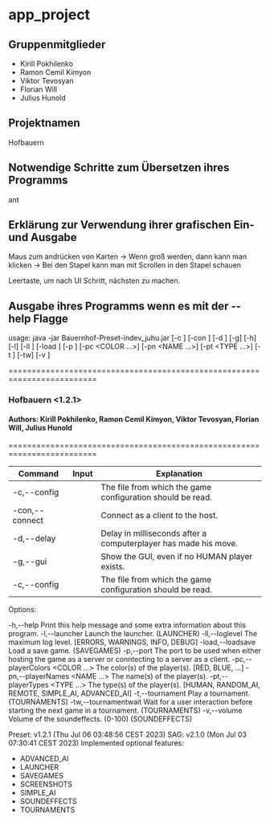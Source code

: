 # app_project

## Gruppenmitglieder

- Kirill Pokhilenko
- Ramon Cemil Kimyon
- Viktor Tevosyan
- Florian Will
- Julius Hunold

## Projektnamen

Hofbauern

## Notwendige Schritte zum Übersetzen ihres Programms

ant

## Erklärung zur Verwendung ihrer grafischen Ein- und Ausgabe

Maus zum andrücken von Karten
-> Wenn groß werden, dann kann man klicken
-> Bei den Stapel kann man mit Scrollen in den Stapel schauen

Leertaste, um nach UI Schritt, nächsten zu machen.

## Ausgabe ihres Programms wenn es mit der --help Flagge


usage: java -jar Bauernhof-Preset-indev_juhu.jar [-c <FILE>] [-con <HOST>]
       [-d <DELAY>] [-g] [-h] [-l] [-ll <LEVEL>] [-load <FILE>] [-p
       <PORT>] [-pc <COLOR ...>] [-pn <NAME ...>] [-pt <TYPE ...>] [-t
       <ROUNDS>] [-tw] [-v <VOLUME>]

=========================================================================
### Hofbauern <1.2.1>
  
#### Authors: Kirill Pokhilenko, Ramon Cemil Kimyon, Viktor Tevosyan, Florian Will, Julius Hunold
=========================================================================


| Command          | Input     | Explanation                                                      |
| ---------------- | --------- | ---------------------------------------------------------------- |
| -c,--config      | <FILE>    | The file from which the game configuration should be read.       |
| -con,--connect   | <HOST>    | Connect as a client to the host.                                 |
| -d,--delay       | <DELAY>   | Delay in milliseconds after a computerplayer has made his move.  |
| -g,--gui         |           | Show the GUI, even if no HUMAN player exists.                    |
| -c,--config   | <FILE>   | The file from which the game configuration should be read.       |

           
           
           
           
Options:

 -h,--help                        Print this help message and some extra
                                  information about this program.
 -l,--launcher                    Launch the launcher. (LAUNCHER)
 -ll,--loglevel <LEVEL>           The maximum log level. [ERRORS,
                                  WARNINGS, INFO, DEBUG]
 -load,--loadsave <FILE>          Load a save game. (SAVEGAMES)
 -p,--port <PORT>                 The port to be used when either hosting
                                  the game as a server or conntecting to a
                                  server as a client.
 -pc,--playerColors <COLOR ...>   The color(s) of the player(s). [RED,
                                  BLUE, ...]
 -pn,--playerNames <NAME ...>     The name(s) of the player(s).
 -pt,--playerTypes <TYPE ...>     The type(s) of the player(s). [HUMAN,
                                  RANDOM_AI, REMOTE, SIMPLE_AI,
                                  ADVANCED_AI]
 -t,--tournament <ROUNDS>         Play a tournament. (TOURNAMENTS)
 -tw,--tournamentwait             Wait for a user interaction before
                                  starting the next game in a tournament.
                                  (TOURNAMENTS)
 -v,--volume <VOLUME>             Volume of the soundeffects. (0-100)
                                  (SOUNDEFFECTS)

Preset: v1.2.1 (Thu Jul 06 03:48:56 CEST 2023)
SAG: v2.1.0 (Mon Jul 03 07:30:41 CEST 2023)
Implemented optional features:
  - ADVANCED_AI
  - LAUNCHER
  - SAVEGAMES
  - SCREENSHOTS
  - SIMPLE_AI
  - SOUNDEFFECTS
  - TOURNAMENTS
